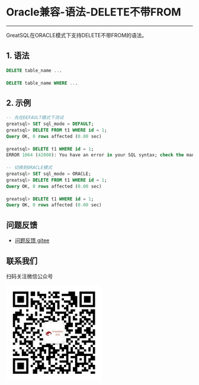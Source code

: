 # Oracle兼容-语法-DELETE不带FROM
---


GreatSQL在ORACLE模式下支持DELETE不带FROM的语法。

## 1. 语法

```sql
DELETE table_name ...

DELETE table_name WHERE ...
```

## 2. 示例

```sql
-- 先在DEFAULT模式下测试
greatsql> SET sql_mode = DEFAULT;
greatsql> DELETE FROM t1 WHERE id = 1;
Query OK, 0 rows affected (0.00 sec)

greatsql> DELETE t1 WHERE id = 1;
ERROR 1064 (42000): You have an error in your SQL syntax; check the manual that corresponds to your MySQL server version for the right syntax to use near 'where id=1' at line 1
   
-- 切换到ORACLE模式
greatsql> SET sql_mode = ORACLE;
greatsql> DELETE FROM t1 WHERE id = 1;
Query OK, 0 rows affected (0.00 sec)
   
greatsql> DELETE t1 WHERE id = 1;
Query OK, 0 rows affected (0.00 sec)
```



**问题反馈**
---
- [问题反馈 gitee](https://gitee.com/GreatSQL/GreatSQL-Manual/issues)


**联系我们**
---

扫码关注微信公众号

![greatsql-wx](../../greatsql-wx.jpg)
